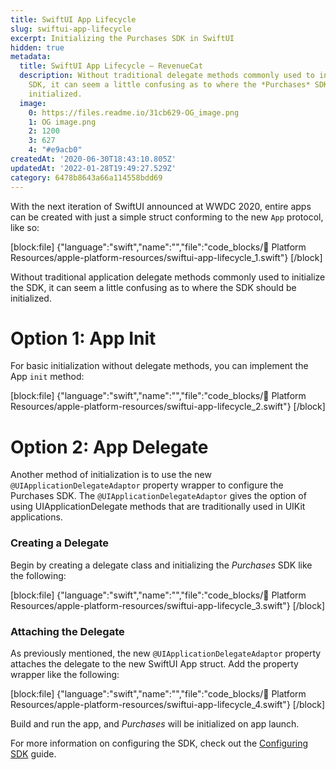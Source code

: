 ```yaml
---
title: SwiftUI App Lifecycle
slug: swiftui-app-lifecycle
excerpt: Initializing the Purchases SDK in SwiftUI
hidden: true
metadata:
  title: SwiftUI App Lifecycle – RevenueCat
  description: Without traditional delegate methods commonly used to initialize the
    SDK, it can seem a little confusing as to where the *Purchases* SDK should be
    initialized.
  image:
    0: https://files.readme.io/31cb629-OG_image.png
    1: OG image.png
    2: 1200
    3: 627
    4: "#e9acb0"
createdAt: '2020-06-30T18:43:10.805Z'
updatedAt: '2022-01-28T19:49:27.529Z'
category: 6478b8643a66a114558bdd69
---
```

With the next iteration of SwiftUI announced at WWDC 2020, entire apps can be created with just a simple struct conforming to the new `App` protocol, like so:

[block:file]
{"language":"swift","name":"","file":"code_blocks/📙 Platform Resources/apple-platform-resources/swiftui-app-lifecycle_1.swift"}
[/block]

Without traditional application delegate methods commonly used to initialize the SDK, it can seem a little confusing as to where the SDK should be initialized.

# Option 1: App Init

For basic initialization without delegate methods, you can implement the App `init` method:

[block:file]
{"language":"swift","name":"","file":"code_blocks/📙 Platform Resources/apple-platform-resources/swiftui-app-lifecycle_2.swift"}
[/block]

# Option 2: App Delegate

Another method of initialization is to use the new `@UIApplicationDelegateAdaptor` property wrapper to configure the Purchases SDK. The `@UIApplicationDelegateAdaptor` gives the option of using UIApplicationDelegate methods that are traditionally used in UIKit applications.

### Creating a Delegate

Begin by creating a delegate class and initializing the *Purchases* SDK like the following:

[block:file]
{"language":"swift","name":"","file":"code_blocks/📙 Platform Resources/apple-platform-resources/swiftui-app-lifecycle_3.swift"}
[/block]

### Attaching the Delegate

As previously mentioned, the new `@UIApplicationDelegateAdaptor` property attaches the delegate to the new SwiftUI App struct. Add the property wrapper like the following:

[block:file]
{"language":"swift","name":"","file":"code_blocks/📙 Platform Resources/apple-platform-resources/swiftui-app-lifecycle_4.swift"}
[/block]

Build and run the app, and *Purchases* will be initialized on app launch.

For more information on configuring the SDK, check out the [Configuring SDK](https://docs.revenuecat.com/docs/configuring-sdk) guide.